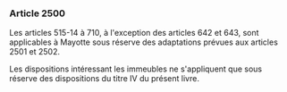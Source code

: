 ### Article 2500

Les articles 515-14 à 710, à l'exception des articles 642 et 643, sont applicables à Mayotte sous réserve des adaptations prévues aux articles 2501 et 2502.

Les dispositions intéressant les immeubles ne s'appliquent que sous réserve des dispositions du titre IV du présent livre.

